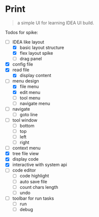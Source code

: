 # Print

> a simple UI for learning IDEA UI build.

Todos for spike:

 - [ ] IDEA like layout
    - [x] basic layout structure
    - [x] flex layout spike
    - [ ] drag panel
 - [x] config file
 - [x] read file
     - [x] display content
 - [ ] menu design
     - [x] file menu
     - [x] edit menu
     - [ ] tool menu
     - [ ] navigate menu
 - [ ] navigate
     - [ ] goto line
 - [ ] tool window
     - [ ] bottom
     - [ ] top
     - [ ] left
     - [ ] right
 - [ ] context menu
 - [x] tree file view
 - [x] display code
 - [x] interactive with system api
 - [ ] code editor
    - [ ] code highlight
    - [ ] auto save file
    - [ ] count chars length
    - [ ] undo
 - [ ] toolbar for run tasks
     - [ ] run
     - [ ] debug
